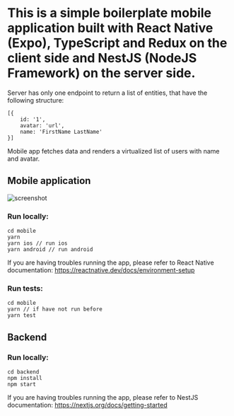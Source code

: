 # This is a simple boilerplate mobile application built with React Native (Expo), TypeScript and Redux on the client side and NestJS (NodeJS Framework) on the server side.

Server has only one endpoint to return a list of entities, that have the following structure:

```
[{
    id: '1',
    avatar: 'url',
    name: 'FirstName LastName'
}]
```

Mobile app fetches data and renders a virtualized list of users with name and avatar.

## Mobile application

![screenshot](https://res.cloudinary.com/dfzdapo2m/image/upload/c_scale,w_380/v1601021771/temp/Simulator_Screen_Shot_-_iPhone_11_-_2020-09-25_at_10.13.38.png)

### Run locally:

```
cd mobile
yarn
yarn ios // run ios
yarn android // run android
```

If you are having troubles running the app, please refer to React Native documentation: https://reactnative.dev/docs/environment-setup

### Run tests:

```
cd mobile
yarn // if have not run before
yarn test
```

## Backend

### Run locally:

```
cd backend
npm install
npm start
```

If you are having troubles running the app, please refer to NestJS documentation: https://nextjs.org/docs/getting-started
